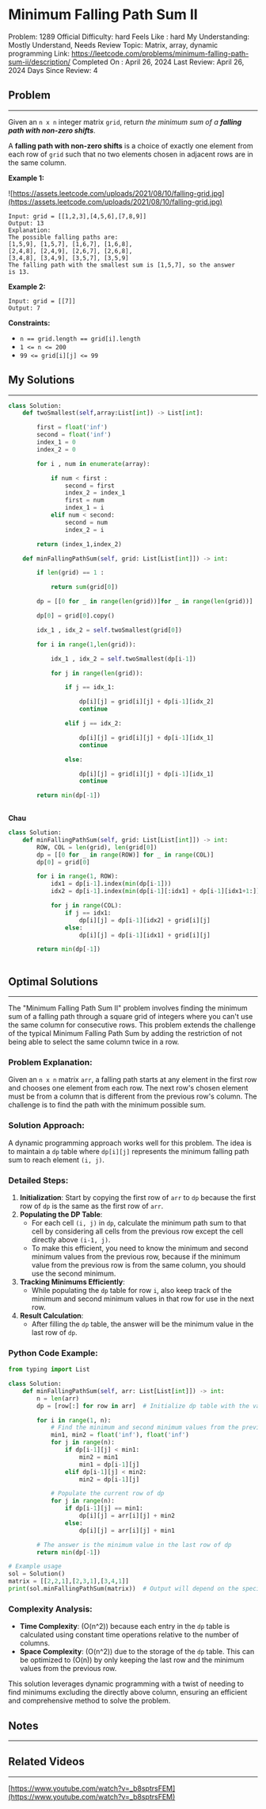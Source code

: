 # Minimum Falling Path Sum II

Problem: 1289
Official Difficulty: hard
Feels Like : hard
My Understanding: Mostly Understand, Needs Review
Topic: Matrix, array, dynamic programming
Link: https://leetcode.com/problems/minimum-falling-path-sum-ii/description/
Completed On : April 26, 2024
Last Review: April 26, 2024
Days Since Review: 4

## Problem

---

Given an `n x n` integer matrix `grid`, return *the minimum sum of a **falling path with non-zero shifts***.

A **falling path with non-zero shifts** is a choice of exactly one element from each row of `grid` such that no two elements chosen in adjacent rows are in the same column.

**Example 1:**

![https://assets.leetcode.com/uploads/2021/08/10/falling-grid.jpg](https://assets.leetcode.com/uploads/2021/08/10/falling-grid.jpg)

```
Input: grid = [[1,2,3],[4,5,6],[7,8,9]]
Output: 13
Explanation:
The possible falling paths are:
[1,5,9], [1,5,7], [1,6,7], [1,6,8],
[2,4,8], [2,4,9], [2,6,7], [2,6,8],
[3,4,8], [3,4,9], [3,5,7], [3,5,9]
The falling path with the smallest sum is [1,5,7], so the answer is 13.
```

**Example 2:**

```
Input: grid = [[7]]
Output: 7
```

**Constraints:**

- `n == grid.length == grid[i].length`
- `1 <= n <= 200`
- `99 <= grid[i][j] <= 99`

## My Solutions

---

```python
class Solution:
    def twoSmallest(self,array:List[int]) -> List[int]:

        first = float('inf')
        second = float('inf')
        index_1 = 0
        index_2 = 0

        for i , num in enumerate(array):

            if num < first :
                second = first
                index_2 = index_1
                first = num
                index_1 = i
            elif num < second:
                second = num
                index_2 = i

        return (index_1,index_2)

    def minFallingPathSum(self, grid: List[List[int]]) -> int:

        if len(grid) == 1 :

            return sum(grid[0])

        dp = [[0 for _ in range(len(grid))]for _ in range(len(grid))]

        dp[0] = grid[0].copy()

        idx_1 , idx_2 = self.twoSmallest(grid[0])

        for i in range(1,len(grid)):

            idx_1 , idx_2 = self.twoSmallest(dp[i-1])

            for j in range(len(grid)):

                if j == idx_1:

                    dp[i][j] = grid[i][j] + dp[i-1][idx_2]
                    continue

                elif j == idx_2:

                    dp[i][j] = grid[i][j] + dp[i-1][idx_1]
                    continue

                else:

                    dp[i][j] = grid[i][j] + dp[i-1][idx_1]
                    continue

        return min(dp[-1])
        
```

**Chau**

```python
class Solution:
    def minFallingPathSum(self, grid: List[List[int]]) -> int:
        ROW, COL = len(grid), len(grid[0])
        dp = [[0 for _ in range(ROW)] for _ in range(COL)]
        dp[0] = grid[0]

        for i in range(1, ROW):
            idx1 = dp[i-1].index(min(dp[i-1]))
            idx2 = dp[i-1].index(min(dp[i-1][:idx1] + dp[i-1][idx1+1:]))

            for j in range(COL):
                if j == idx1:
                    dp[i][j] = dp[i-1][idx2] + grid[i][j]
                else:
                    dp[i][j] = dp[i-1][idx1] + grid[i][j]

        return min(dp[-1])
    
```

## Optimal Solutions

---

The "Minimum Falling Path Sum II" problem involves finding the minimum sum of a falling path through a square grid of integers where you can't use the same column for consecutive rows. This problem extends the challenge of the typical Minimum Falling Path Sum by adding the restriction of not being able to select the same column twice in a row.

### Problem Explanation:

Given an `n x n` matrix `arr`, a falling path starts at any element in the first row and chooses one element from each row. The next row's chosen element must be from a column that is different from the previous row's column. The challenge is to find the path with the minimum possible sum.

### Solution Approach:

A dynamic programming approach works well for this problem. The idea is to maintain a `dp` table where `dp[i][j]` represents the minimum falling path sum to reach element `(i, j)`.

### Detailed Steps:

1. **Initialization**: Start by copying the first row of `arr` to `dp` because the first row of `dp` is the same as the first row of `arr`.
2. **Populating the DP Table**:
    - For each cell `(i, j)` in `dp`, calculate the minimum path sum to that cell by considering all cells from the previous row except the cell directly above `(i-1, j)`.
    - To make this efficient, you need to know the minimum and second minimum values from the previous row, because if the minimum value from the previous row is from the same column, you should use the second minimum.
3. **Tracking Minimums Efficiently**:
    - While populating the `dp` table for row `i`, also keep track of the minimum and second minimum values in that row for use in the next row.
4. **Result Calculation**:
    - After filling the `dp` table, the answer will be the minimum value in the last row of `dp`.

### Python Code Example:

```python
from typing import List

class Solution:
    def minFallingPathSum(self, arr: List[List[int]]) -> int:
        n = len(arr)
        dp = [row[:] for row in arr]  # Initialize dp table with the values of arr

        for i in range(1, n):
            # Find the minimum and second minimum values from the previous row
            min1, min2 = float('inf'), float('inf')
            for j in range(n):
                if dp[i-1][j] < min1:
                    min2 = min1
                    min1 = dp[i-1][j]
                elif dp[i-1][j] < min2:
                    min2 = dp[i-1][j]

            # Populate the current row of dp
            for j in range(n):
                if dp[i-1][j] == min1:
                    dp[i][j] = arr[i][j] + min2
                else:
                    dp[i][j] = arr[i][j] + min1

        # The answer is the minimum value in the last row of dp
        return min(dp[-1])

# Example usage
sol = Solution()
matrix = [[2,2,1],[2,3,1],[3,4,1]]
print(sol.minFallingPathSum(matrix))  # Output will depend on the specific matrix

```

### Complexity Analysis:

- **Time Complexity**: \(O(n^2)\) because each entry in the `dp` table is calculated using constant time operations relative to the number of columns.
- **Space Complexity**: \(O(n^2)\) due to the storage of the `dp` table. This can be optimized to \(O(n)\) by only keeping the last row and the minimum values from the previous row.

This solution leverages dynamic programming with a twist of needing to find minimums excluding the directly above column, ensuring an efficient and comprehensive method to solve the problem.

## Notes

---

 

## Related Videos

---

[https://www.youtube.com/watch?v=_b8sptrsFEM](https://www.youtube.com/watch?v=_b8sptrsFEM)